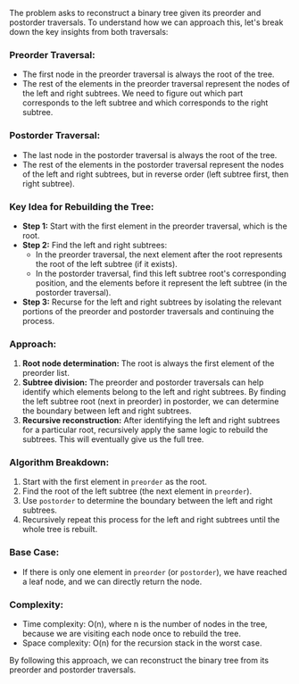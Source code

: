 The problem asks to reconstruct a binary tree given its preorder and postorder traversals. To understand how we can approach this, let's break down the key insights from both traversals:

### Preorder Traversal:
- The first node in the preorder traversal is always the root of the tree.
- The rest of the elements in the preorder traversal represent the nodes of the left and right subtrees. We need to figure out which part corresponds to the left subtree and which corresponds to the right subtree.

### Postorder Traversal:
- The last node in the postorder traversal is always the root of the tree.
- The rest of the elements in the postorder traversal represent the nodes of the left and right subtrees, but in reverse order (left subtree first, then right subtree).

### Key Idea for Rebuilding the Tree:
- **Step 1:** Start with the first element in the preorder traversal, which is the root.
- **Step 2:** Find the left and right subtrees:
  - In the preorder traversal, the next element after the root represents the root of the left subtree (if it exists).
  - In the postorder traversal, find this left subtree root's corresponding position, and the elements before it represent the left subtree (in the postorder traversal).
- **Step 3:** Recurse for the left and right subtrees by isolating the relevant portions of the preorder and postorder traversals and continuing the process.

### Approach:
1. **Root node determination:** The root is always the first element of the preorder list.
2. **Subtree division:** The preorder and postorder traversals can help identify which elements belong to the left and right subtrees. By finding the left subtree root (next in preorder) in postorder, we can determine the boundary between left and right subtrees.
3. **Recursive reconstruction:** After identifying the left and right subtrees for a particular root, recursively apply the same logic to rebuild the subtrees. This will eventually give us the full tree.

### Algorithm Breakdown:
1. Start with the first element in `preorder` as the root.
2. Find the root of the left subtree (the next element in `preorder`).
3. Use `postorder` to determine the boundary between the left and right subtrees.
4. Recursively repeat this process for the left and right subtrees until the whole tree is rebuilt.

### Base Case:
- If there is only one element in `preorder` (or `postorder`), we have reached a leaf node, and we can directly return the node.

### Complexity:
- Time complexity: O(n), where n is the number of nodes in the tree, because we are visiting each node once to rebuild the tree.
- Space complexity: O(n) for the recursion stack in the worst case.

By following this approach, we can reconstruct the binary tree from its preorder and postorder traversals.

